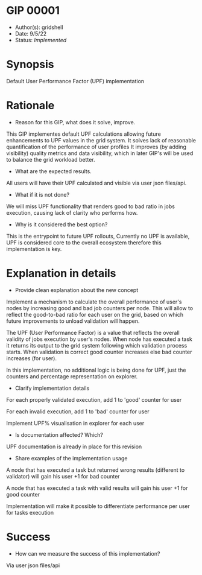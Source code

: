 # GIP 00001

- Author(s): gridshell
- Date: 9/5/22
- Status: *Implemented*

# Synopsis
Default User Performance Factor (UPF) implementation 

# Rationale
- Reason for this GIP, what does it solve, improve. 

This GIP implementes default UPF calculations allowing future enhancements to UPF values in the grid system.
It solves lack of reasonable quantification of the performance of user profiles
It improves (by adding visibility) quality metrics and data visibility, which in later GIP's will be used
to balance the grid workload better.

- What are the expected results.

All users will have their UPF calculated and visible via user json files/api.

- What if it is not done?

We will miss UPF functionality that renders good to bad ratio in jobs execution, causing lack of clarity who performs how.

- Why is it considered the best option?

This is the entrypoint to future UPF rollouts,
Currently no UPF is available, UPF is considered core to the overall ecosystem
therefore this implementation is key.

# Explanation in details
- Provide clean explanation about the new concept

Implement a mechanism to calculate the overall performance of user's nodes by increasing good and bad job counters per node.
This will allow to reflect the good-to-bad ratio for each user on the grid, based on which future improvements to unload validation will happen.

The UPF (User Performance Factor) is a value that reflects the overall validity of jobs execution by user's nodes.
When node has executed a task it returns its output to the grid system following which validation process starts.
When validation is correct good counter increases else bad counter increases (for user).

In this implementation, no additional logic is being done for UPF, just the counters and percentage representation on explorer.

- Clarify implementation details

For each properly validated execution, add 1 to 'good' counter for user

For each invalid execution, add 1 to 'bad' counter for user

Implement UPF% visualisation in explorer for each user


- Is documentation affected? Which?

UPF documentation is already in place for this revision

- Share examples of the implementation usage

A node that has executed a task but returned wrong results (different to validator) will gain his user +1 for bad counter

A node that has executed a task with valid results will gain his user +1 for good counter

Implementation will make it possible to differentiate performance per user for tasks execution

# Success
- How can we measure the success of this implementation?

Via user json files/api 

